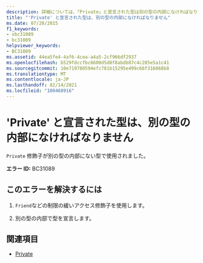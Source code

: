 ```yaml
---
description: 詳細については、「Private」と宣言された型は別の型の内部になければなりません
title: "'Private' と宣言された型は、別の型の内部になければなりません"
ms.date: 07/20/2015
f1_keywords:
- vbc31089
- bc31089
helpviewer_keywords:
- BC31089
ms.assetid: 44ea5fe4-4af6-4cea-a4a5-2cf966df2937
ms.openlocfilehash: b529fdccfbc6600d5d8f8abdb87c4c285e5a1c41
ms.sourcegitcommit: 10e719780594efc781b15295e499c66f316068b8
ms.translationtype: MT
ms.contentlocale: ja-JP
ms.lasthandoff: 02/14/2021
ms.locfileid: "100468916"
---
```

# <a name="types-declared-private-must-be-inside-another-type"></a>'Private' と宣言された型は、別の型の内部になければなりません

`Private` 修飾子が別の型の内部にない型で使用されました。  
  
 **エラー ID:** BC31089  
  
## <a name="to-correct-this-error"></a>このエラーを解決するには  
  
1. `Friend`などの制限の緩いアクセス修飾子を使用します。  
  
2. 別の型の内部で型を宣言します。  
  
## <a name="see-also"></a>関連項目

- [Private](../language-reference/modifiers/private.md)
